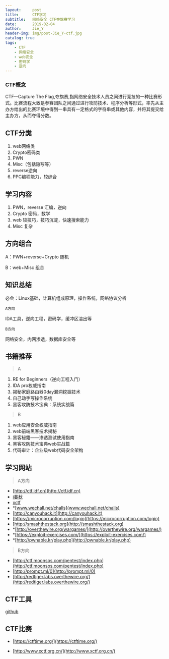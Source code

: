 ```yaml
---
layout:     post
title:      CTF学习
subtitle:   网络安全 CTF夺旗赛学习
date:       2019-02-04
author:     Jie_Y
header-img: img/post-Jie_Y-ctf.jpg
catalog: true
tags:
    - CTF
    - 网络安全
    - web安全
    - 密码学
    - 逆向
---
```




### CTF概念

CTF--Capture The Flag,夺旗赛,指网络安全技术人员之间进行竞技的一种比赛形式。比赛流程大致是参赛团队之间通过进行攻防技术、程序分析等形式，率先从主办方给出的比赛环境中得到一串具有一定格式的字符串或其他内容，并将其提交给主办方，从而夺得分数。

## CTF分类

1. web网络类
2. Crypto密码类
3. PWN
4. Misc（包括隐写等）
5. reverse逆向
6. PPC编程能力，较综合

## 学习内容

1. PWN，reverse   汇编，逆向
2. Crypto         密码，数学
3. web            较技巧，技巧沉淀，快速搜索能力
4. Misc           复杂

## 方向组合

A：PWN+reverse+Crypto 随机

B：web+Misc 组合

## 知识总结

必会：Linux基础，计算机组成原理，操作系统，网络协议分析

    A方向

IDA工具，逆向工程，密码学，缓冲区溢出等

    B方向

网络安全，内网渗透，数据库安全等

## 书籍推荐

> A

1. RE for Beginners（逆向工程入门）
2. IDA pro权威指南
3. 揭秘家庭路由器0day漏洞挖掘技术
4. 自己动手写操作系统
5. 黑客攻防技术宝典：系统实战篇

> B
 
1. web应用安全权威指南
2. web前端黑客技术揭秘
3. 黑客秘籍——渗透测试使用指南
4. 黑客攻防技术宝典web实战篇
5. 代码审计：企业级web代码安全架构

## 学习网站

>    A方向 

- [http://ctf.idf.cn](http://ctf.idf.cn)
- [i春秋](www.ichunqiu.com)
- [xctf](http://oj.xctf.org.cn)
- *[www.wechall.net/challs](www.wechall.net/challs)
- [http://canyouhack.it](http://canyouhack.it)
- [https://microcorruption.com/login](https://microcorruption.com/login)
- [http://smashthestack.org](http://smashthestack.org)
- *[http://overthewire.org/wargames/](http://overthewire.org/wargames/)
- *[https://exploit-exercises.com/](https://exploit-exercises.com/)
- *[http://pwnable.kr/play.php](http://pwnable.kr/play.php)

>    B方向

- [http://ctf.moonsos.com/pentest/index.php](http://ctf.moonsos.com/pentest/index.php)
- [http://prompt.ml/0](http://prompt.ml/0)
- [http://redtiger.labs.overthewire.org/](http://redtiger.labs.overthewire.org/)

## CTF工具

[github](http://github.com/truongkma/ctf-tools)

## CTF比赛

- [https://ctftime.org/](https://ctftime.org/)

- [http://www.xctf.org.cn/](http://www.xctf.org.cn/)
